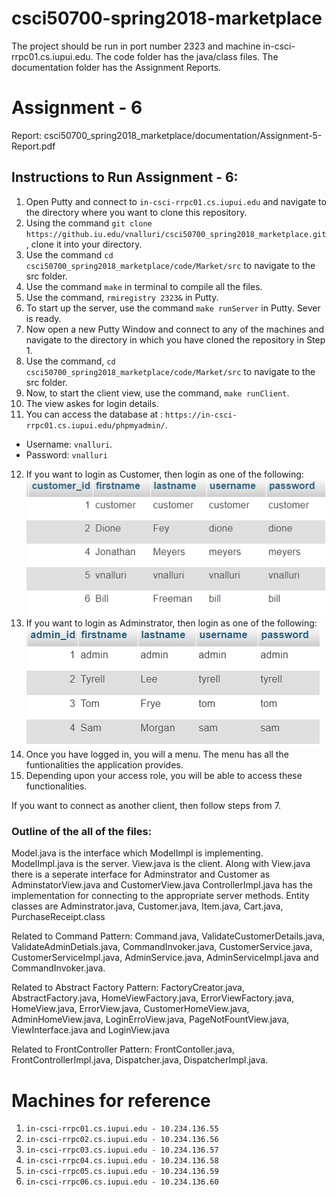 # csci50700-spring2018-marketplace

The project should be run in port number 2323 and machine in-csci-rrpc01.cs.iupui.edu.
The code folder has the java/class files.
The documentation folder has the Assignment Reports.

# Assignment - 6

Report: csci50700_spring2018_marketplace/documentation/Assignment-5-Report.pdf

## Instructions to Run Assignment - 6:

1. Open Putty and connect to `in-csci-rrpc01.cs.iupui.edu` and navigate to the directory where you want to clone this repository.
2. Using the command `git clone https://github.iu.edu/vnalluri/csci50700_spring2018_marketplace.git` , clone it into your directory.
3. Use the command `cd csci50700_spring2018_marketplace/code/Market/src` to navigate to the src folder.
4. Use the command `make` in terminal to compile all the files.
5. Use the command, `rmiregistry 2323&` in Putty.
6. To start up the server, use the command `make runServer` in Putty.
  Sever is ready.
7. Now open a new Putty Window and connect to any of the machines and navigate to the directory in which you have cloned the repository in Step 1.
8. Use the command, `cd csci50700_spring2018_marketplace/code/Market/src` to navigate to the src folder.
9. Now, to start the client view, use the command, `make runClient`.
10. The view askes for login details.
11. You can access the database at : `https://in-csci-rrpc01.cs.iupui.edu/phpmyadmin/`.
- Username: `vnalluri`.
- Password: `vnalluri`
12. If you want to login as Customer, then login as one of the following:
![Screenshot](./documentation/ScreenShots/README-phpmyadmin-all-customer.PNG)
13. If you want to login as Adminstrator, then login as one of the following:
![Screenshot](./documentation/ScreenShots/README-phpmyadmin-all-admins.PNG)
14. Once you have logged in, you will a menu. The menu has all the funtionalities the application provides.
15. Depending upon your access role, you will be able to access these functionalities.

If you want to connect as another client, then follow steps from 7.



### Outline of the all of the files:
Model.java is the interface which ModelImpl is implementing.
ModelImpl.java is the server.
View.java is the client. Along with View.java there is a seperate interface for Adminstrator and Customer as AdminstatorView.java and CustomerView.java
ControllerImpl.java has the implementation for connecting to the appropriate server methods.
Entity classes are Adminstrator.java, Customer.java, Item.java, Cart.java, PurchaseReceipt.class

Related to Command Pattern: Command.java, ValidateCustomerDetails.java, ValidateAdminDetials.java, CommandInvoker.java, CustomerService.java, CustomerServiceImpl.java, AdminService.java, AdminServiceImpl.java and CommandInvoker.java.

Related to Abstract Factory Pattern: FactoryCreator.java, AbstractFactory.java, HomeViewFactory.java, ErrorViewFactory.java, HomeView.java, ErrorView.java, CustomerHomeView.java, AdminHomeView.java, LoginErroView.java, PageNotFountView.java, ViewInterface.java and LoginView.java

Related to FrontController Pattern: FrontContoller.java, FrontControllerImpl.java, Dispatcher.java, DispatcherImpl.java.

# Machines for reference
1. `in-csci-rrpc01.cs.iupui.edu - 10.234.136.55`
2. `in-csci-rrpc02.cs.iupui.edu - 10.234.136.56`
3. `in-csci-rrpc03.cs.iupui.edu - 10.234.136.57`
4. `in-csci-rrpc04.cs.iupui.edu - 10.234.136.58`
5. `in-csci-rrpc05.cs.iupui.edu - 10.234.136.59`
6. `in-csci-rrpc06.cs.iupui.edu - 10.234.136.60`
